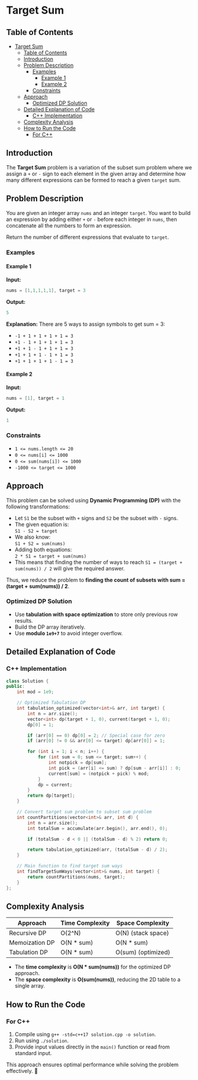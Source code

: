 # Target Sum

## Table of Contents

- [Target Sum](#target-sum)
  - [Table of Contents](#table-of-contents)
  - [Introduction](#introduction)
  - [Problem Description](#problem-description)
    - [Examples](#examples)
      - [Example 1](#example-1)
      - [Example 2](#example-2)
    - [Constraints](#constraints)
  - [Approach](#approach)
    - [Optimized DP Solution](#optimized-dp-solution)
  - [Detailed Explanation of Code](#detailed-explanation-of-code)
    - [C++ Implementation](#c-implementation)
  - [Complexity Analysis](#complexity-analysis)
  - [How to Run the Code](#how-to-run-the-code)
    - [For C++](#for-c)

## Introduction

The **Target Sum** problem is a variation of the subset sum problem where we assign a `+` or `-` sign to each element in the given array and determine how many different expressions can be formed to reach a given `target` sum.

## Problem Description

You are given an integer array `nums` and an integer `target`. You want to build an expression by adding either `+` or `-` before each integer in `nums`, then concatenate all the numbers to form an expression.

Return the number of different expressions that evaluate to `target`.

### Examples

#### Example 1

**Input:**

```cpp
nums = [1,1,1,1,1], target = 3
```

**Output:**

```cpp
5
```

**Explanation:**
There are 5 ways to assign symbols to get sum = 3:

- `-1 + 1 + 1 + 1 + 1 = 3`
- `+1 - 1 + 1 + 1 + 1 = 3`
- `+1 + 1 - 1 + 1 + 1 = 3`
- `+1 + 1 + 1 - 1 + 1 = 3`
- `+1 + 1 + 1 + 1 - 1 = 3`

#### Example 2

**Input:**

```cpp
nums = [1], target = 1
```

**Output:**

```cpp
1
```

### Constraints

- `1 <= nums.length <= 20`
- `0 <= nums[i] <= 1000`
- `0 <= sum(nums[i]) <= 1000`
- `-1000 <= target <= 1000`

## Approach

This problem can be solved using **Dynamic Programming (DP)** with the following transformations:

- Let `S1` be the subset with `+` signs and `S2` be the subset with `-` signs.
- The given equation is:  
  `S1 - S2 = target`
- We also know:  
  `S1 + S2 = sum(nums)`
- Adding both equations:  
  `2 * S1 = target + sum(nums)`
- This means that finding the number of ways to reach `S1 = (target + sum(nums)) / 2` will give the required answer.

Thus, we reduce the problem to **finding the count of subsets with sum = (target + sum(nums)) / 2**.

### Optimized DP Solution

- Use **tabulation with space optimization** to store only previous row results.
- Build the DP array iteratively.
- Use **modulo `1e9+7`** to avoid integer overflow.

## Detailed Explanation of Code

### C++ Implementation

```cpp
class Solution {
public:
    int mod = 1e9;

    // Optimized Tabulation DP
    int tabulation_optimized(vector<int>& arr, int target) {
        int n = arr.size();
        vector<int> dp(target + 1, 0), current(target + 1, 0);
        dp[0] = 1;

        if (arr[0] == 0) dp[0] = 2; // Special case for zero
        if (arr[0] != 0 && arr[0] <= target) dp[arr[0]] = 1;

        for (int i = 1; i < n; i++) {
            for (int sum = 0; sum <= target; sum++) {
                int notpick = dp[sum];
                int pick = (arr[i] <= sum) ? dp[sum - arr[i]] : 0;
                current[sum] = (notpick + pick) % mod;
            }
            dp = current;
        }
        return dp[target];
    }

    // Convert target sum problem to subset sum problem
    int countPartitions(vector<int>& arr, int d) {
        int n = arr.size();
        int totalSum = accumulate(arr.begin(), arr.end(), 0);

        if (totalSum - d < 0 || (totalSum - d) % 2) return 0;

        return tabulation_optimized(arr, (totalSum - d) / 2);
    }

    // Main function to find target sum ways
    int findTargetSumWays(vector<int>& nums, int target) {
        return countPartitions(nums, target);
    }
};
```

## Complexity Analysis

| Approach       | Time Complexity | Space Complexity   |
| -------------- | --------------- | ------------------ |
| Recursive DP   | O(2^N)          | O(N) (stack space) |
| Memoization DP | O(N \* sum)     | O(N \* sum)        |
| Tabulation DP  | O(N \* sum)     | O(sum) (optimized) |

- The **time complexity** is **O(N \* sum(nums))** for the optimized DP approach.
- The **space complexity** is **O(sum(nums))**, reducing the 2D table to a single array.

## How to Run the Code

### For C++

1. Compile using `g++ -std=c++17 solution.cpp -o solution`.
2. Run using `./solution`.
3. Provide input values directly in the `main()` function or read from standard input.

This approach ensures optimal performance while solving the problem effectively. 🚀
